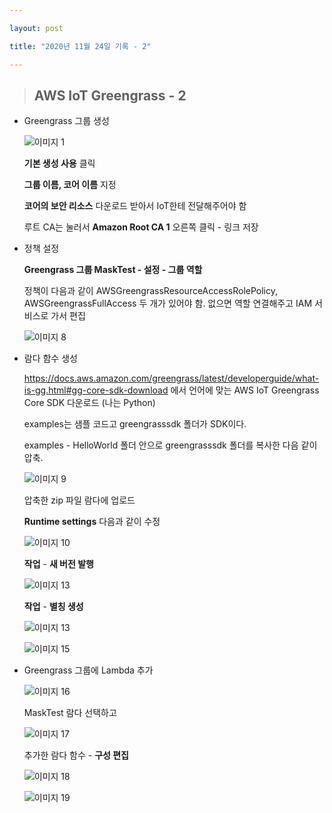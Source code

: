 ```yaml
---

layout: post

title: "2020년 11월 24일 기록 - 2"

---
```


><h2>AWS IoT Greengrass - 2 </h2> 



- Greengrass 그룹 생성

  ![이미지 1](https://user-images.githubusercontent.com/30336831/100091049-71da3f80-2e97-11eb-9d3f-c14eabdd0067.png)

  <b>기본 생성 사용</b> 클릭

  <b>그룹 이름, 코어 이름</b> 지정

  <b>코어의 보안 리소스</b> 다운로드 받아서 IoT한테 전달해주어야 함

  루트 CA는 눌러서 <b>Amazon Root CA 1</b> 오른쪽 클릭 - 링크 저장 
  
  

- 정책 설정

  <b>Greengrass 그룹 MaskTest - 설정 - 그룹 역할</b>

  정책이 다음과 같이 AWSGreengrassResourceAccessRolePolicy, AWSGreengrassFullAccess 두 개가 있어야 함. 없으면 역할 연결해주고 IAM 서비스로 가서 편집

  ![이미지 8](https://user-images.githubusercontent.com/30336831/100091654-4015a880-2e98-11eb-94d3-a7855a28e702.png)

- 람다 함수 생성

  https://docs.aws.amazon.com/greengrass/latest/developerguide/what-is-gg.html#gg-core-sdk-download 에서 언어에 맞는 AWS IoT Greengrass Core SDK 다운로드 (나는 Python)

  examples는 샘플 코드고 greengrasssdk 폴더가 SDK이다.

  examples - HelloWorld 폴더 안으로 greengrasssdk 폴더를 복사한 다음 같이 압축.

  

  ![이미지 9](https://user-images.githubusercontent.com/30336831/100092195-04c7a980-2e99-11eb-8d03-44bd7e427220.png)

  

  압축한 zip 파일 람다에 업로드

  <b>Runtime settings</b> 다음과 같이 수정

  ![이미지 10](https://user-images.githubusercontent.com/30336831/100092346-3e001980-2e99-11eb-94a9-ad2bd88cdb33.png)

  

  <b>작업</b> - <b>새 버전 발행</b>

  ![이미지 13](https://user-images.githubusercontent.com/30336831/100092529-920afe00-2e99-11eb-9248-75af3efa8d08.png)

  

  <b>작업</b> - <b>별칭 생성</b>

  ![이미지 13](https://user-images.githubusercontent.com/30336831/100092670-cc749b00-2e99-11eb-8fcf-dd0105e70f84.png)

  ![이미지 15](https://user-images.githubusercontent.com/30336831/100092853-1493bd80-2e9a-11eb-928f-620c9609ecf4.png)



- Greengrass 그룹에 Lambda 추가

  ![이미지 16](https://user-images.githubusercontent.com/30336831/100093101-64728480-2e9a-11eb-80c6-1f389d374e46.png)

  MaskTest 람다 선택하고

  ![이미지 17](https://user-images.githubusercontent.com/30336831/100093308-b0252e00-2e9a-11eb-8fe4-6ba1a573bb58.png)

  

  추가한 람다 함수 - <b>구성 편집</b>

  ![이미지 18](https://user-images.githubusercontent.com/30336831/100093527-009c8b80-2e9b-11eb-8687-af312b612497.png)

  ![이미지 19](https://user-images.githubusercontent.com/30336831/100093622-20cc4a80-2e9b-11eb-9c02-6a89b96c8878.png)